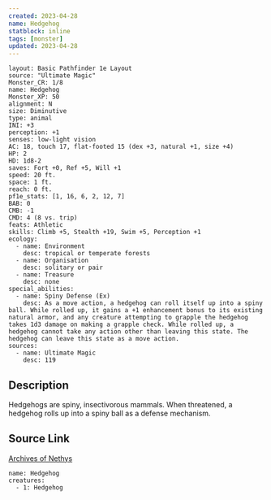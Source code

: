 ```yaml
---
created: 2023-04-28
name: Hedgehog
statblock: inline
tags: [monster]
updated: 2023-04-28
---
```

```statblock
layout: Basic Pathfinder 1e Layout
source: "Ultimate Magic"
Monster_CR: 1/8
name: Hedgehog
Monster_XP: 50
alignment: N
size: Diminutive
type: animal
INI: +3
perception: +1
senses: low-light vision
AC: 18, touch 17, flat-footed 15 (dex +3, natural +1, size +4)
HP: 2
HD: 1d8-2
saves: Fort +0, Ref +5, Will +1
speed: 20 ft.
space: 1 ft.
reach: 0 ft.
pf1e_stats: [1, 16, 6, 2, 12, 7]
BAB: 0
CMB: -1
CMD: 4 (8 vs. trip)
feats: Athletic
skills: Climb +5, Stealth +19, Swim +5, Perception +1
ecology:
  - name: Environment
    desc: tropical or temperate forests
  - name: Organisation
    desc: solitary or pair
  - name: Treasure
    desc: none
special_abilities:
  - name: Spiny Defense (Ex)
    desc: As a move action, a hedgehog can roll itself up into a spiny ball. While rolled up, it gains a +1 enhancement bonus to its existing natural armor, and any creature attempting to grapple the hedgehog takes 1d3 damage on making a grapple check. While rolled up, a hedgehog cannot take any action other than leaving this state. The hedgehog can leave this state as a move action.
sources:
  - name: Ultimate Magic
    desc: 119
```
## Description
Hedgehogs are spiny, insectivorous mammals. When threatened, a hedgehog rolls up into a spiny ball as a defense mechanism.
## Source Link
[Archives of Nethys](https://aonprd.com/MonsterDisplay.aspx?ItemName=Hedgehog)
```encounter-table
name: Hedgehog
creatures:
  - 1: Hedgehog
```
